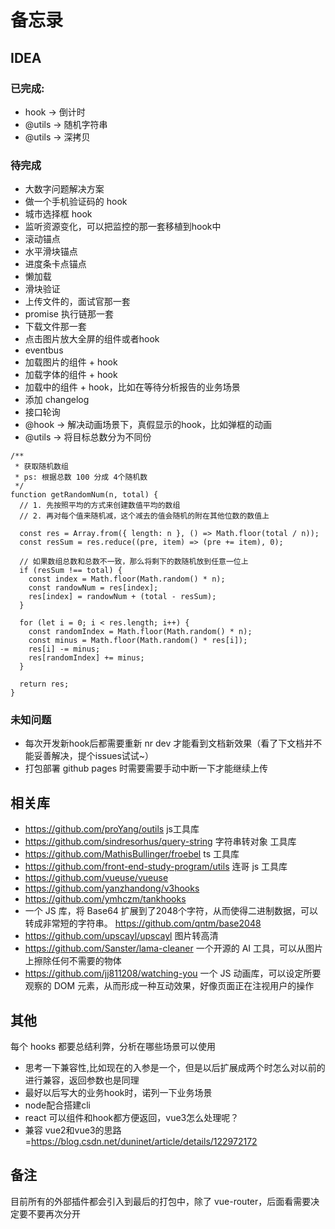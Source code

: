 # 备忘录

## IDEA
### 已完成:
+ hook -> 倒计时
+ @utils -> 随机字符串
+ @utils -> 深拷贝

### 待完成
+ 大数字问题解决方案
+ 做一个手机验证码的 hook
+ 城市选择框 hook
+ 监听资源变化，可以把监控的那一套移植到hook中
+ 滚动锚点
+ 水平滑块锚点
+ 进度条卡点锚点
+ 懒加载
+ 滑块验证
+ 上传文件的，面试官那一套
+ promise 执行链那一套
+ 下载文件那一套
+ 点击图片放大全屏的组件或者hook
+ eventbus
+ 加载图片的组件 + hook
+ 加载字体的组件 + hook
+ 加载中的组件 + hook，比如在等待分析报告的业务场景
+ 添加 changelog
+ 接口轮询
+ @hook -> 解决动画场景下，真假显示的hook，比如弹框的动画
+ @utils -> 将目标总数分为不同份

```
/**
 * 获取随机数组
 * ps: 根据总数 100 分成 4个随机数
 */
function getRandomNum(n, total) {
  // 1. 先按照平均的方式来创建数值平均的数组
  // 2. 再对每个值来随机减，这个减去的值会随机的附在其他位数的数值上

  const res = Array.from({ length: n }, () => Math.floor(total / n));
  const resSum = res.reduce((pre, item) => (pre += item), 0);

  // 如果数组总数和总数不一致，那么将剩下的数随机放到任意一位上
  if (resSum !== total) {
    const index = Math.floor(Math.random() * n);
    const randowNum = res[index];
    res[index] = randowNum + (total - resSum);
  }

  for (let i = 0; i < res.length; i++) {
    const randomIndex = Math.floor(Math.random() * n);
    const minus = Math.floor(Math.random() * res[i]);
    res[i] -= minus;
    res[randomIndex] += minus;
  }

  return res;
}
```

### 未知问题
+ 每次开发新hook后都需要重新 nr dev 才能看到文档新效果（看了下文档并不能妥善解决，提个issues试试~）
+ 打包部署 github pages 时需要需要手动中断一下才能继续上传


## 相关库
+ https://github.com/proYang/outils js工具库
+ https://github.com/sindresorhus/query-string 字符串转对象 工具库
+ https://github.com/MathisBullinger/froebel ts 工具库
+ https://github.com/front-end-study-program/utils 连哥 js 工具库
+ https://github.com/vueuse/vueuse
+ https://github.com/yanzhandong/v3hooks
+ https://github.com/ymhczm/tankhooks
+ 一个 JS 库，将 Base64 扩展到了2048个字符，从而使得二进制数据，可以转成非常短的字符串。
https://github.com/qntm/base2048
+ https://github.com/upscayl/upscayl 图片转高清
+ https://github.com/Sanster/lama-cleaner 一个开源的 AI 工具，可以从图片上擦除任何不需要的物体
+ https://github.com/jj811208/watching-you 一个 JS 动画库，可以设定所要观察的 DOM 元素，从而形成一种互动效果，好像页面正在注视用户的操作

## 其他
每个 hooks 都要总结利弊，分析在哪些场景可以使用

+ 思考一下兼容性,比如现在的入参是一个，但是以后扩展成两个时怎么对以前的进行兼容，返回参数也是同理
+ 最好以后写大的业务hook时，诺列一下业务场景
+ node配合搭建cli
+ react 可以组件和hook都方便返回，vue3怎么处理呢？
+ 兼容 vue2和vue3的思路=https://blog.csdn.net/duninet/article/details/122972172

## 备注
目前所有的外部插件都会引入到最后的打包中，除了 vue-router，后面看需要决定要不要再次分开